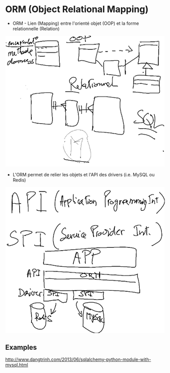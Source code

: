 # ORM (Object Relational Mapping)

* ORM - Lien (Mapping) entre l'orienté objet (OOP) et la forme relationnelle (Relation) 

![alt tag](https://github.com/CollegeBoreal/INF1006-16A/blob/master/6.ORM/ORM.png)

* L'ORM permet de relier les objets et l'API des drivers (i.e. MySQL ou Redis) 

![alt tag](https://github.com/CollegeBoreal/INF1006-16A/blob/master/6.ORM/api_spi.png)

## Examples
http://www.dangtrinh.com/2013/06/sqlalchemy-python-module-with-mysql.html
